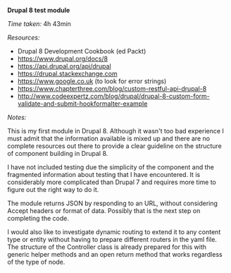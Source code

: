 **Drupal 8 test module**

*Time taken:* 4h 43min

*Resources:*
- Drupal 8 Development Cookbook (ed Packt)
- https://www.drupal.org/docs/8
- https://api.drupal.org/api/drupal
- https://drupal.stackexchange.com
- https://www.google.co.uk (to look for error strings)
- https://www.chapterthree.com/blog/custom-restful-api-drupal-8
- http://www.codeexpertz.com/blog/drupal/drupal-8-custom-form-validate-and-submit-hookformalter-example

*Notes:*

This is my first module in Drupal 8. Although it wasn't too bad experience I must admit that the information available is mixed up and there are no complete resources out there to provide a clear guideline on the structure of component building in Drupal 8.

I have not included testing due the simplicity of the component and the fragmented information about testing that I have encountered. It is considerably more complicated than Drupal 7 and requires more time to figure out the right way to do it.

The module returns JSON by responding to an URL, without considering Accept headers or format of data. Possibly that is the next step on completing the code.

I would also like to investigate dynamic routing to extend it to any content type or entity without having to prepare different routers in the yaml file. The structure of the Controller class is already prepared for this with generic helper methods and an open return method that works regardless of the type of node.
